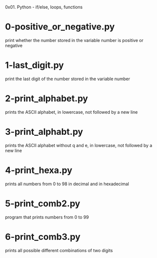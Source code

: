 0x01. Python - if/else, loops, functions

# 0-positive_or_negative.py
print whether the number stored in the variable number is positive or negative

# 1-last_digit.py
print the last digit of the number stored in the variable number

# 2-print_alphabet.py
prints the ASCII alphabet, in lowercase, not followed by a new line

# 3-print_alphabt.py
prints the ASCII alphabet without q and e, in lowercase, not followed by a new line

# 4-print_hexa.py
prints all numbers from 0 to 98 in decimal and in hexadecimal

# 5-print_comb2.py
program that prints numbers from 0 to 99

# 6-print_comb3.py
prints all possible different combinations of two digits
